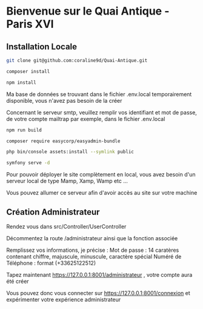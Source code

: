 # Bienvenue sur le Quai Antique - Paris XVI

## Installation Locale

```bash
git clone git@github.com:coraline9d/Quai-Antique.git
```

```bash
composer install
```

```bash
npm install
```

Ma base de données se trouvant dans le fichier .env.local temporairement disponible, vous n'avez pas besoin de la créer

Concernant le serveur smtp, veuillez remplir vos identifiant et mot de passe, de votre compte mailtrap par exemple, dans le fichier .env.local

```bash
npm run build
```

```bash
composer require easycorp/easyadmin-bundle
```

```bash
php bin/console assets:install --symlink public
```

```bash
symfony serve -d
```

Pour pouvoir déployer le site complètement en local, vous avez besoin d'un serveur local de type Mamp, Xamp, Wamp etc ...

Vous pouvez allumer ce serveur afin d'avoir accès au site sur votre machine

## Création Administrateur

Rendez vous dans src/Controller/UserController

Décommentez la route /administrateur ainsi que la fonction associée

Remplissez vos informations, je précise :
Mot de passe : 14 caratères contenant chiffre, majuscule, minuscule, caractère spécial
Numéré de Téléphone : format (+33625122512)

Tapez maintenant https://127.0.0.1:8001/administrateur , votre compte aura été créer

Vous pouvez donc vous connecter sur https://127.0.0.1:8001/connexion et expérimenter votre expérience administrateur
